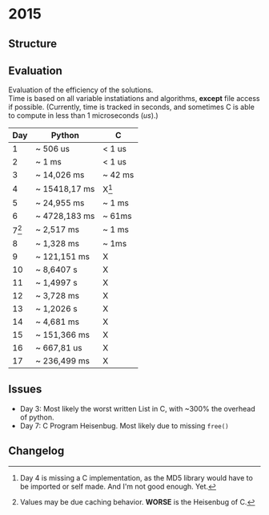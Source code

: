 # 2015

## Structure

## Evaluation

Evaluation of the efficiency of the solutions.    
Time is based on all variable instatiations and algorithms, **except** file access if possible.
(Currently, time is tracked in seconds, and sometimes C is able to compute in less than 1 microseconds (*us*).)

|  Day      |   Python      |     C         |
| -----     |   -----       |   -----       |
|   1       |  ~ 506 us     |  < 1 us       |
|   2       |  ~ 1 ms       |  < 1 us       |
|   3       |  ~ 14,026 ms  |   ~ 42 ms     |
|   4       | ~ 15418,17 ms |  X[^1]        |
|   5       | ~ 24,955 ms   |  ~ 1 ms       |
|   6       | ~ 4728,183 ms | ~ 61ms        |
|   7[^2]   | ~ 2,517 ms    |   ~ 1 ms      |
|   8       |   ~ 1,328 ms  |   ~ 1ms       |
|   9       |  ~ 121,151 ms |   X           |
|   10      | ~ 8,6407 s    |   X           |
|   11      | ~ 1,4997 s    |   X           |
|   12      | ~ 3,728 ms    |   X           |
|   13      | ~ 1,2026 s    |   X           |
|   14      | ~ 4,681 ms    |   X           |
|   15      | ~ 151,366 ms  |   X           |
|   16      | ~ 667,81 us   |   X           |
|   17      | ~ 236,499 ms  |   X           |


[^1]: Day 4 is missing a C implementation, as the MD5 library would have to be imported or self made. And I'm not good enough. Yet.
[^2]: Values may be due caching behavior. **WORSE** is the Heisenbug of C. 

## Issues
- Day 3: Most likely the worst written List in C, with ~300% the overhead of python.
- Day 7: C Program Heisenbug. Most likely due to missing ```free()```

## Changelog